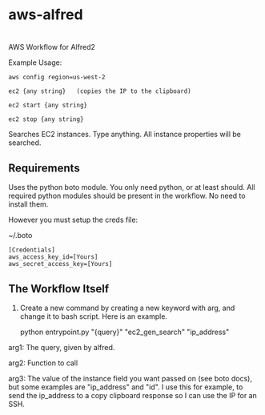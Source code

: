 # aws-alfred
#
AWS Workflow for Alfred2

Example Usage:

    aws config region=us-west-2

    ec2 {any string}   (copies the IP to the clipboard)

    ec2 start {any string}

    ec2 stop {any string}

Searches EC2 instances. Type anything. All instance properties will be searched.

## Requirements
Uses the python boto module.  You only need python, or at least should.  All required python modules should be present in the workflow. No need to install them.

However you must setup the creds file:

~/.boto

    [Credentials]
    aws_access_key_id=[Yours]
    aws_secret_access_key=[Yours]


## The Workflow Itself
1) Create a new command by creating a new keyword with arg, and change it to bash script. Here is an example.

    python entrypoint.py "{query}" "ec2_gen_search" "ip_address"

arg1: The query, given by alfred.

arg2: Function to call

arg3: The value of the instance field you want passed on (see boto docs), but some examples are "ip_address" and "id".  I use this for example, to send the ip_address to a copy clipboard response so I can use the IP for an SSH.
